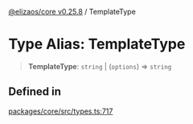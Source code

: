 [@elizaos/core v0.25.8](../index.md) / TemplateType

# Type Alias: TemplateType

> **TemplateType**: `string` \| (`options`) => `string`

## Defined in

[packages/core/src/types.ts:717](https://github.com/elizaOS/eliza/blob/main/packages/core/src/types.ts#L717)
